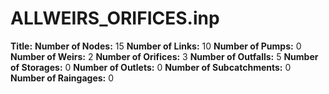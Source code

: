 # ALLWEIRS_ORIFICES.inp
**Title:** 
**Number of Nodes:** 15
**Number of Links:** 10
**Number of Pumps:** 0
**Number of Weirs:** 2
**Number of Orifices:** 3
**Number of Outfalls:** 5
**Number of Storages:** 0
**Number of Outlets:** 0
**Number of Subcatchments:** 0
**Number of Raingages:** 0

